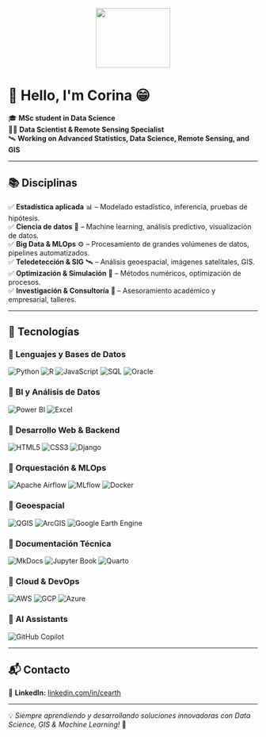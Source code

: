 <div align="center">
  <img src="https://media.tenor.com/drzSGxNJG3sAAAAi/cbse-tayari.gif" height="120" width="150" />
</div>

# 👋 Hello, I'm Corina 😁  

🎓 **MSc student in Data Science**  
👩‍💻 **Data Scientist & Remote Sensing Specialist**  
🛰️ **Working on Advanced Statistics, Data Science, Remote Sensing, and GIS**  

---

## 📚 Disciplinas  

✅ **Estadística aplicada** 📊 – Modelado estadístico, inferencia, pruebas de hipótesis.  
✅ **Ciencia de datos** 🤖 – Machine learning, análisis predictivo, visualización de datos.  
✅ **Big Data & MLOps** ⚙️ – Procesamiento de grandes volúmenes de datos, pipelines automatizados.  
✅ **Teledetección & SIG** 🛰️ – Análisis geoespacial, imágenes satelitales, GIS.  
✅ **Optimización & Simulación** 🔢 – Métodos numéricos, optimización de procesos.  
✅ **Investigación & Consultoría** 📑 – Asesoramiento académico y empresarial, talleres.  

---

## 🚀 Tecnologías  

### 🔹 **Lenguajes y Bases de Datos**  
![Python](https://img.shields.io/badge/Python-3776AB?logo=python&logoColor=fff&style=for-the-badge)
![R](https://img.shields.io/badge/R-276DC3?logo=r&logoColor=fff&style=for-the-badge)
![JavaScript](https://img.shields.io/badge/JavaScript-F7DF1E?logo=javascript&logoColor=000&style=for-the-badge)
![SQL](https://img.shields.io/badge/SQL-CC2927?logo=postgresql&logoColor=fff&style=for-the-badge)
![Oracle](https://img.shields.io/badge/Oracle-F80000?logo=oracle&logoColor=fff&style=for-the-badge)

### 🔹 **BI y Análisis de Datos**  
![Power BI](https://img.shields.io/badge/Power%20BI-F2C811?logo=powerbi&logoColor=000&style=for-the-badge)
![Excel](https://img.shields.io/badge/Microsoft%20Excel-217346?logo=microsoftexcel&logoColor=fff&style=for-the-badge)

### 🔹 **Desarrollo Web & Backend**  
![HTML5](https://img.shields.io/badge/HTML5-E34F26?logo=html5&logoColor=fff&style=for-the-badge)
![CSS3](https://img.shields.io/badge/CSS3-1572B6?logo=css3&logoColor=fff&style=for-the-badge)
![Django](https://img.shields.io/badge/Django-092E20?logo=django&logoColor=fff&style=for-the-badge)

### 🔹 **Orquestación & MLOps**  
![Apache Airflow](https://img.shields.io/badge/Apache%20Airflow-017CEE?logo=apacheairflow&logoColor=fff&style=for-the-badge)
![MLflow](https://img.shields.io/badge/MLflow-0194E2?logo=mlflow&logoColor=fff&style=for-the-badge)
![Docker](https://img.shields.io/badge/Docker-2496ED?logo=docker&logoColor=fff&style=for-the-badge)

### 🔹 **Geoespacial**  
![QGIS](https://img.shields.io/badge/QGIS-589632?logo=qgis&logoColor=fff&style=for-the-badge)
![ArcGIS](https://img.shields.io/badge/ArcGIS-005D6A?logo=arcgis&logoColor=fff&style=for-the-badge)
![Google Earth Engine](https://img.shields.io/badge/Google%20Earth%20Engine-4285F4?logo=googleearth&logoColor=fff&style=for-the-badge)

### 🔹 **Documentación Técnica**  
![MkDocs](https://img.shields.io/badge/MkDocs-526CFE?logo=materialformkdocs&logoColor=fff&style=for-the-badge)
![Jupyter Book](https://img.shields.io/badge/Jupyter%20Book-F37626?logo=jupyter&logoColor=fff&style=for-the-badge)
![Quarto](https://img.shields.io/badge/Quarto-39729E?logo=quarto&logoColor=fff&style=for-the-badge)

### 🔹 **Cloud & DevOps**  
![AWS](https://img.shields.io/badge/Amazon%20Web%20Services-232F3E?logo=amazonaws&logoColor=fff&style=for-the-badge)
![GCP](https://img.shields.io/badge/Google%20Cloud-4285F4?logo=googlecloud&logoColor=fff&style=for-the-badge)
![Azure](https://img.shields.io/badge/Microsoft%20Azure-0078D4?logo=microsoftazure&logoColor=fff&style=for-the-badge)

### 🔹 **AI Assistants**  
![GitHub Copilot](https://img.shields.io/badge/GitHub%20Copilot-2088FF?logo=github&logoColor=fff&style=for-the-badge)

---

## 📬 Contacto  

🔗 **LinkedIn:** [linkedin.com/in/cearth](https://www.linkedin.com/in/cearth/)  

---

💡 *Siempre aprendiendo y desarrollando soluciones innovadoras con Data Science, GIS & Machine Learning!* 🚀  


